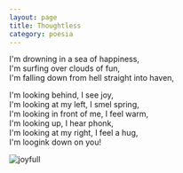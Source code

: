 ```yaml
--- 
layout: page
title: Thoughtless
category: poesia
---
```


I'm drowning in a sea of happiness,  
I'm surfing over clouds of fun,  
I'm falling down from hell straight into haven,  

I'm looking behind, I see joy,  
I'm looking at my left, I smel spring,  
I'm looking in front of me, I feel warm,  
I'm looking up, I hear phonk,  
I'm looking at my right, I feel a hug,  
I'm loogink down on you!  

![joyfull](../assets/joyful.png)
